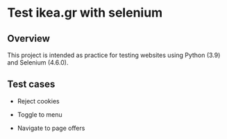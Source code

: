# Test ikea.gr with selenium

## Overview

This project is intended as practice for testing websites using Python (3.9) and Selenium (4.6.0). 

## Test cases

- Reject cookies

- Toggle to menu

- Navigate to page offers

  